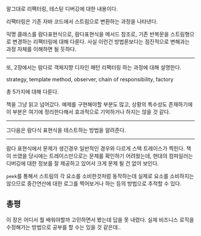 말그대로 리팩터링, 테스틷 디버깅에 대한 내용이다.

리팩터링은 기존 자바 코드에서 스트림으로 변환하는 과정을 나타낸다.

익명 클래스를 람다표현식으로, 람다표현식을 메서드 참조로, 기존 반복문을 스트림형으로 변경하는 리팩터링에 대해 다룬다.
사실 이런건 방법론보다는 점진적으로 변해과는 과정 자체를 이해하면 될 듯하다.

-----

또, 2장에서는 람다로 객체지향 디자인 패턴 리팩터링 하는 과정에 대해 설명한다.

strategy, template method, observer, chain of responsibility, factory

총 5가지에 대해 다룬다.

책을 그냥 읽고 넘어갔다. 예제를 구현해야할 부분도 많고, 상황의 특수성도 존재하기에 이 부분은 여기에 정리한다해서 효과적으로 기억하거나 하지는 않을 것 같다.

-----

그다음은 람다식 표현식을 테스트하는 방법을 알려준다.

-----

람다 표현식에서 문제가 생긴경우 일반적인 경우와 다르게 스택 트레이스가 찍힌다.
책이 쓰였을 당시에는 트레이스만으로는 문제를 확인하기 어려웠는데, 현대의 컴파일러는 디버깅에 대한 정보를 잘 제공하고 있어서 크게 문제 될 건 없어 보인다.

`peek`를 통해서 스트림의 각 요소를 소비한것처럼 동작하는데 실제로 요소를 소비하지는 않으므로 중간연산에 대한 로그를 찍어보거나 하는 등의 방법으로 추적할 수 있다.

## 총평

이 장은 어디서 뭘 배워야할까 고민하면서 봤는데 답을 못 내렸다. 실제 비즈니스 로직을 수정해가는 방법으로 공부를 할 수는 있을 것 같은데..